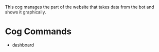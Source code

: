 This cog manages the part of the website that takes data from the bot and
shows it graphically.

# Cog Commands
* [dashboard](/commands/dashboard)